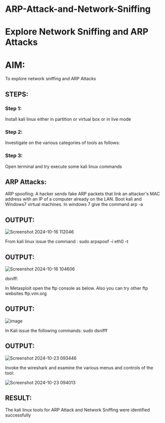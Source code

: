# ARP-Attack-and-Network-Sniffing
# Explore Network Sniffing and ARP Attacks

# AIM:

To explore network sniffing and ARP Attacks

## STEPS:

### Step 1:

Install kali linux either in partition or virtual box or in live mode

### Step 2:

Investigate on the various categories of tools as follows:


### Step 3:
Open terminal and try execute some kali linux commands

## ARP Attacks:  
ARP spoofing: A hacker sends fake ARP packets that link an attacker's MAC address with an IP of a computer already on the LAN. 
Boot kali and Windows7 virtual machines.
In windows 7 give the command arp -a
## OUTPUT:

![Screenshot 2024-10-16 112046](https://github.com/user-attachments/assets/cb3f063d-2367-4661-8c20-3705e7b9aa22)


From kali linux issue the command :
sudo arpspoof -i eth0 -t <target system> <gateway>
## OUTPUT:

![Screenshot 2024-10-16 104606](https://github.com/user-attachments/assets/d56dec51-45ec-48dc-a9a2-d6839b24a51b)

 dsniff:

In Metasploit open the ftp console as below. Also you can try other ftp websites ftp.vim.org
## OUTPUT:

![image](https://github.com/user-attachments/assets/64bea175-1024-4a22-b0ec-c2b59750d21d)



In Kali issue the following commands:
sudo dsnifff
## OUTPUT:

![Screenshot 2024-10-23 093446](https://github.com/user-attachments/assets/ffd67583-d87b-4947-97ed-f33b3363c51c)



Invoke the wireshark and examine the various menus  and controls of the tool:

![Screenshot 2024-10-23 094013](https://github.com/user-attachments/assets/b890fcc0-7282-46de-9af6-256347be0655)


## RESULT:
The kali linux tools for ARP Attack and Network Sniffing were identified successfully
